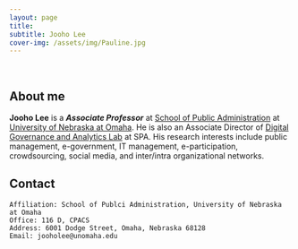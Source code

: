 ```yaml
---
layout: page
title: 
subtitle: Jooho Lee
cover-img: /assets/img/Pauline.jpg
---
```


<br/>

## About me

**Jooho Lee** is a **_Associate Professor_** at [School of Public Administration](https://www.unomaha.edu/college-of-public-affairs-and-community-service/public-administration/) at [University of Nebraska at Omaha](https://www.unomaha.edu/index.php). He is also an Associate Director of [Digital Governance and Analytics Lab](https://www.unomaha.edu/college-of-public-affairs-and-community-service/public-administration/research-centers/digital-governance-and-analytics-lab/index.php) at SPA. His research interests include public management, e-government, IT management, e-participation, crowdsourcing, social media, and inter/intra organizational networks. 

## Contact

```
Affiliation: School of Publci Administration, University of Nebraska at Omaha
Office: 116 D, CPACS
Address: 6001 Dodge Street, Omaha, Nebraska 68128
Email: jooholee@unomaha.edu
```
